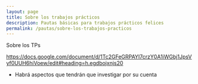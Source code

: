 ```yaml
---
layout: page
title: Sobre los trabajos prácticos
description: Pautas básicas para trabajos prácticos felices
permalink: /pautas/sobre-los-trabajos-practicos
---
```



  Sobre los TPs

  https://docs.google.com/document/d/1Tc2GFeGRPAYI7crzY0A1iWGbj1JpsVyf0UUH6hiVoew/edit#heading=h.egdbojxnjs20
- Habrá aspectos que tendrán que investigar por su cuenta
